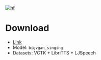 [![hf](https://img.shields.io/badge/%F0%9F%A4%97%20HuggingFace-Models-pink)](https://huggingface.co/amphion/BigVGAN_singing_bigdata)

# Download

- [Link](https://huggingface.co/amphion/BigVGAN_singing_bigdata)
- Model: `bigvgan_singing`
- Datasets: VCTK + LibriTTS + LJSpeech
